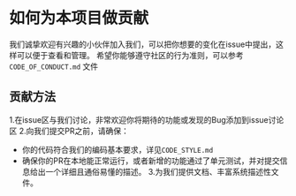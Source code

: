 # 如何为本项目做贡献
我们诚挚欢迎有兴趣的小伙伴加入我们，可以把你想要的变化在issue中提出，这样可以便于查看和管理。
希望你能够遵守社区的行为准则，可以参考`CODE_OF_CONDUCT.md` 文件

## 贡献方法
1.在issue区与我们讨论，非常欢迎你将期待的功能或发现的Bug添加到issue讨论区
2.向我们提交PR之前，请确保：
- 你的代码符合我们的编码基本要求，详见`CODE_STYLE.md`
- 确保你的PR在本地能正常运行，或者新增的功能通过了单元测试，并对提交信息给出一个详细且通俗易懂的描述。
3.为我们提供文档、丰富系统描述性文件。

